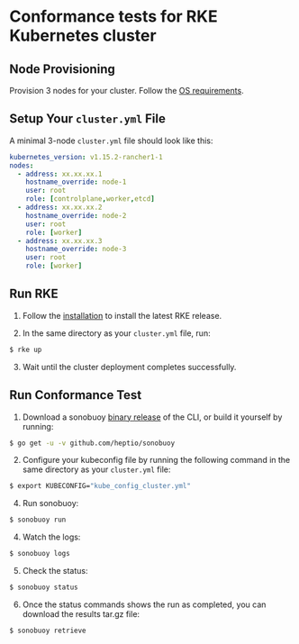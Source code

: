 # Conformance tests for RKE Kubernetes cluster

## Node Provisioning
Provision 3 nodes for your cluster. Follow the [OS requirements](https://rancher.com/docs/rke/latest/en/os/).

## Setup Your `cluster.yml` File

A minimal 3-node `cluster.yml` file should look like this:
```yaml
kubernetes_version: v1.15.2-rancher1-1
nodes:
  - address: xx.xx.xx.1
    hostname_override: node-1
    user: root
    role: [controlplane,worker,etcd]
  - address: xx.xx.xx.2
    hostname_override: node-2
    user: root
    role: [worker]
  - address: xx.xx.xx.3
    hostname_override: node-3
    user: root
    role: [worker]
```

## Run RKE
1. Follow the [installation](https://rancher.com/docs/rke/latest/en/installation/) to install the latest RKE release.

2. In the same directory as your `cluster.yml` file, run:
```bash
$ rke up
```
3. Wait until the cluster deployment completes successfully.

## Run Conformance Test

1. Download a sonobuoy [binary release](https://github.com/heptio/sonobuoy/releases) of the CLI, or build it yourself by running:
```sh
$ go get -u -v github.com/heptio/sonobuoy
```

2. Configure your kubeconfig file by running the following command in the same directory as your `cluster.yml` file:
```sh
$ export KUBECONFIG="kube_config_cluster.yml"
```

4. Run sonobuoy:
```sh
$ sonobuoy run
```

4. Watch the logs:
```sh
$ sonobuoy logs
```

5. Check the status:
```sh
$ sonobuoy status
```

6. Once the status commands shows the run as completed, you can download the results tar.gz file:
```sh
$ sonobuoy retrieve
```
